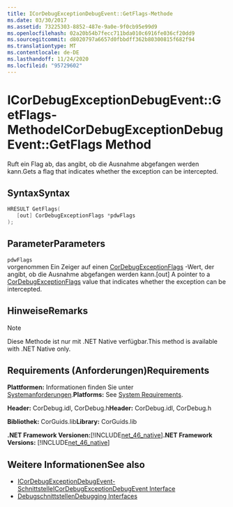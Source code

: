 ```yaml
---
title: ICorDebugExceptionDebugEvent::GetFlags-Methode
ms.date: 03/30/2017
ms.assetid: 73225303-8852-487e-9a0e-9f0cb95e99d9
ms.openlocfilehash: 02a20b54b7fecc711bda010c6916fe036cf20dd9
ms.sourcegitcommit: d8020797a6657d0fbbdff362b80300815f682f94
ms.translationtype: MT
ms.contentlocale: de-DE
ms.lasthandoff: 11/24/2020
ms.locfileid: "95729602"
---
```

# <a name="icordebugexceptiondebugeventgetflags-method"></a><span data-ttu-id="eb652-102">ICorDebugExceptionDebugEvent::GetFlags-Methode</span><span class="sxs-lookup"><span data-stu-id="eb652-102">ICorDebugExceptionDebugEvent::GetFlags Method</span></span>

<span data-ttu-id="eb652-103">Ruft ein Flag ab, das angibt, ob die Ausnahme abgefangen werden kann.</span><span class="sxs-lookup"><span data-stu-id="eb652-103">Gets a flag that indicates whether the exception can be intercepted.</span></span>  
  
## <a name="syntax"></a><span data-ttu-id="eb652-104">Syntax</span><span class="sxs-lookup"><span data-stu-id="eb652-104">Syntax</span></span>  
  
```cpp  
HRESULT GetFlags(  
   [out] CorDebugExceptionFlags *pdwFlags  
);  
```  
  
## <a name="parameters"></a><span data-ttu-id="eb652-105">Parameter</span><span class="sxs-lookup"><span data-stu-id="eb652-105">Parameters</span></span>  

 `pdwFlags`  
 <span data-ttu-id="eb652-106">vorgenommen Ein Zeiger auf einen [CorDebugExceptionFlags](cordebugexceptionflags-enumeration.md) -Wert, der angibt, ob die Ausnahme abgefangen werden kann.</span><span class="sxs-lookup"><span data-stu-id="eb652-106">[out] A pointer to a [CorDebugExceptionFlags](cordebugexceptionflags-enumeration.md) value that indicates whether the exception can be intercepted.</span></span>  
  
## <a name="remarks"></a><span data-ttu-id="eb652-107">Hinweise</span><span class="sxs-lookup"><span data-stu-id="eb652-107">Remarks</span></span>  
  
> [!NOTE]
> <span data-ttu-id="eb652-108">Diese Methode ist nur mit .NET Native verfügbar.</span><span class="sxs-lookup"><span data-stu-id="eb652-108">This method is available with .NET Native only.</span></span>  
  
## <a name="requirements"></a><span data-ttu-id="eb652-109">Requirements (Anforderungen)</span><span class="sxs-lookup"><span data-stu-id="eb652-109">Requirements</span></span>  

 <span data-ttu-id="eb652-110">**Plattformen:** Informationen finden Sie unter [Systemanforderungen](../../get-started/system-requirements.md).</span><span class="sxs-lookup"><span data-stu-id="eb652-110">**Platforms:** See [System Requirements](../../get-started/system-requirements.md).</span></span>  
  
 <span data-ttu-id="eb652-111">**Header:** CorDebug.idl, CorDebug.h</span><span class="sxs-lookup"><span data-stu-id="eb652-111">**Header:** CorDebug.idl, CorDebug.h</span></span>  
  
 <span data-ttu-id="eb652-112">**Bibliothek:** CorGuids.lib</span><span class="sxs-lookup"><span data-stu-id="eb652-112">**Library:** CorGuids.lib</span></span>  
  
 <span data-ttu-id="eb652-113">**.NET Framework Versionen:**[!INCLUDE[net_46_native](../../../../includes/net-46-native-md.md)]</span><span class="sxs-lookup"><span data-stu-id="eb652-113">**.NET Framework Versions:** [!INCLUDE[net_46_native](../../../../includes/net-46-native-md.md)]</span></span>  
  
## <a name="see-also"></a><span data-ttu-id="eb652-114">Weitere Informationen</span><span class="sxs-lookup"><span data-stu-id="eb652-114">See also</span></span>

- [<span data-ttu-id="eb652-115">ICorDebugExceptionDebugEvent-Schnittstelle</span><span class="sxs-lookup"><span data-stu-id="eb652-115">ICorDebugExceptionDebugEvent Interface</span></span>](icordebugexceptiondebugevent-interface.md)
- [<span data-ttu-id="eb652-116">Debugschnittstellen</span><span class="sxs-lookup"><span data-stu-id="eb652-116">Debugging Interfaces</span></span>](debugging-interfaces.md)
